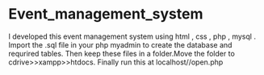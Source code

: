 # Event_management_system
I developed this event management system using html , css , php , mysql .
Import the .sql file in your php myadmin to create the database and requrired tables.
Then keep these files in a folder.Move the folder to cdrive>>xampp>>htdocs.
Finally run this at localhost/<foldername>/open.php
